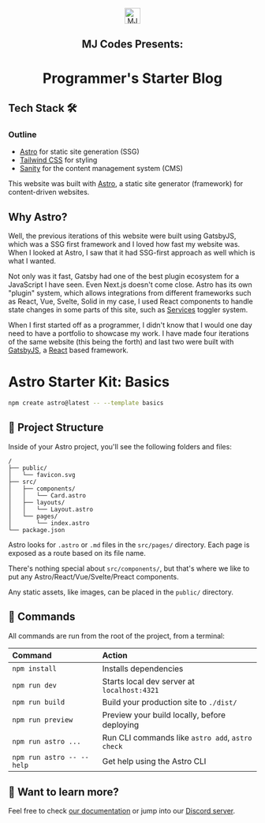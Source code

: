 <p align="center">
  <a href="https://bymjcodes.netlify.app/">
    <img alt="MJ Codes logo" src="https://bymjcodes.netlify.app/icon.png" width="32" />
  </a>
</p>
<h2 align="center">MJ Codes Presents:</h2>
<h1 align="center">
   <strong>Programmer's Starter Blog</strong>
</h1>

## Tech Stack 🛠️

### Outline

- [Astro](https://astro.build) for static site generation (SSG)
- [Tailwind CSS](https://tailwindcss.com) for styling
- [Sanity](https://sanity.io) for the content management system (CMS)

This website was built with [Astro](https://astro.build), a static site generator (framework) for content-driven websites.

## Why Astro?

Well, the previous iterations of this website were built using GatsbyJS, which was a SSG first framework and I loved how fast my website was. When I looked at Astro, I saw that it had SSG-first approach as well which is what I wanted.

Not only was it fast, Gatsby had one of the best plugin ecosystem for a JavaScript I have seen. Even Next.js doesn't come close. Astro has its own "plugin" system, which allows integrations from different frameworks such as React, Vue, Svelte, Solid in my case, I used React components to handle state changes in some parts of this site, such as [Services](https://bymjcodes.netlify.app/services) toggler system.

When I first started off as a programmer, I didn't know that I would one day need to have a portfolio to showcase my work. I have made four iterations of the same website (this being the forth) and last two were built with [GatsbyJS](https://www.gatsbyjs.com), a [React](https://react.dev) based framework.

# Astro Starter Kit: Basics

```sh
npm create astro@latest -- --template basics
```

## 🚀 Project Structure

Inside of your Astro project, you'll see the following folders and files:

```text
/
├── public/
│   └── favicon.svg
├── src/
│   ├── components/
│   │   └── Card.astro
│   ├── layouts/
│   │   └── Layout.astro
│   └── pages/
│       └── index.astro
└── package.json
```

Astro looks for `.astro` or `.md` files in the `src/pages/` directory. Each page is exposed as a route based on its file name.

There's nothing special about `src/components/`, but that's where we like to put any Astro/React/Vue/Svelte/Preact components.

Any static assets, like images, can be placed in the `public/` directory.

## 🧞 Commands

All commands are run from the root of the project, from a terminal:

| Command                   | Action                                           |
| :------------------------ | :----------------------------------------------- |
| `npm install`             | Installs dependencies                            |
| `npm run dev`             | Starts local dev server at `localhost:4321`      |
| `npm run build`           | Build your production site to `./dist/`          |
| `npm run preview`         | Preview your build locally, before deploying     |
| `npm run astro ...`       | Run CLI commands like `astro add`, `astro check` |
| `npm run astro -- --help` | Get help using the Astro CLI                     |

## 👀 Want to learn more?

Feel free to check [our documentation](https://docs.astro.build) or jump into our [Discord server](https://astro.build/chat).
